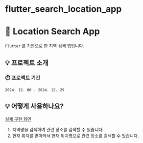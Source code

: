 # flutter_search_location_app

# 📍 Location Search App
``Flutter`` 를 기반으로 한 지역 검색 앱입니다.

## 💡 프로젝트 소개

### ⏱️ 프로젝트 기간
``2024. 12. 06 - 2024. 12. 29``

## 💡 어떻게 사용하나요?
[실제 구현 화면](https://github.com/suhyunChoo/search_location/blob/main/ezgif.com-video-to-gif-converter.gif)

1. 지역명을 검색하여 관련 장소를 검색할 수 있습니다.
2. 현재 위치를 받아와서 현재 위치명으로 관련 장소를 검색할 수 있습니다.